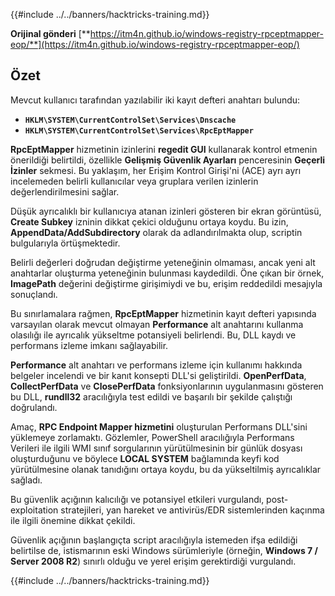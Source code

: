 {{#include ../../banners/hacktricks-training.md}}

**Orijinal gönderi** [**https://itm4n.github.io/windows-registry-rpceptmapper-eop/**](https://itm4n.github.io/windows-registry-rpceptmapper-eop/)

## Özet

Mevcut kullanıcı tarafından yazılabilir iki kayıt defteri anahtarı bulundu:

- **`HKLM\SYSTEM\CurrentControlSet\Services\Dnscache`**
- **`HKLM\SYSTEM\CurrentControlSet\Services\RpcEptMapper`**

**RpcEptMapper** hizmetinin izinlerini **regedit GUI** kullanarak kontrol etmenin önerildiği belirtildi, özellikle **Gelişmiş Güvenlik Ayarları** penceresinin **Geçerli İzinler** sekmesi. Bu yaklaşım, her Erişim Kontrol Girişi'ni (ACE) ayrı ayrı incelemeden belirli kullanıcılar veya gruplara verilen izinlerin değerlendirilmesini sağlar.

Düşük ayrıcalıklı bir kullanıcıya atanan izinleri gösteren bir ekran görüntüsü, **Create Subkey** izninin dikkat çekici olduğunu ortaya koydu. Bu izin, **AppendData/AddSubdirectory** olarak da adlandırılmakta olup, scriptin bulgularıyla örtüşmektedir.

Belirli değerleri doğrudan değiştirme yeteneğinin olmaması, ancak yeni alt anahtarlar oluşturma yeteneğinin bulunması kaydedildi. Öne çıkan bir örnek, **ImagePath** değerini değiştirme girişimiydi ve bu, erişim reddedildi mesajıyla sonuçlandı.

Bu sınırlamalara rağmen, **RpcEptMapper** hizmetinin kayıt defteri yapısında varsayılan olarak mevcut olmayan **Performance** alt anahtarını kullanma olasılığı ile ayrıcalık yükseltme potansiyeli belirlendi. Bu, DLL kaydı ve performans izleme imkanı sağlayabilir.

**Performance** alt anahtarı ve performans izleme için kullanımı hakkında belgeler incelendi ve bir kanıt konsepti DLL'si geliştirildi. **OpenPerfData**, **CollectPerfData** ve **ClosePerfData** fonksiyonlarının uygulanmasını gösteren bu DLL, **rundll32** aracılığıyla test edildi ve başarılı bir şekilde çalıştığı doğrulandı.

Amaç, **RPC Endpoint Mapper hizmetini** oluşturulan Performans DLL'sini yüklemeye zorlamaktı. Gözlemler, PowerShell aracılığıyla Performans Verileri ile ilgili WMI sınıf sorgularının yürütülmesinin bir günlük dosyası oluşturduğunu ve böylece **LOCAL SYSTEM** bağlamında keyfi kod yürütülmesine olanak tanıdığını ortaya koydu, bu da yükseltilmiş ayrıcalıklar sağladı.

Bu güvenlik açığının kalıcılığı ve potansiyel etkileri vurgulandı, post-exploitation stratejileri, yan hareket ve antivirüs/EDR sistemlerinden kaçınma ile ilgili önemine dikkat çekildi.

Güvenlik açığının başlangıçta script aracılığıyla istemeden ifşa edildiği belirtilse de, istismarının eski Windows sürümleriyle (örneğin, **Windows 7 / Server 2008 R2**) sınırlı olduğu ve yerel erişim gerektirdiği vurgulandı.

{{#include ../../banners/hacktricks-training.md}}
